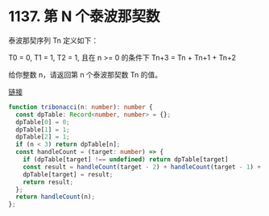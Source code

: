 # 1137. 第 N 个泰波那契数

泰波那契序列 Tn 定义如下：

T0 = 0, T1 = 1, T2 = 1, 且在 n >= 0 的条件下 Tn+3 = Tn + Tn+1 + Tn+2

给你整数 n，请返回第 n 个泰波那契数 Tn 的值。

[链接](https://leetcode-cn.com/problems/n-th-tribonacci-number)

```ts
function tribonacci(n: number): number {
  const dpTable: Record<number, number> = {};
  dpTable[0] = 0;
  dpTable[1] = 1;
  dpTable[2] = 1;
  if (n < 3) return dpTable[n];
  const handleCount = (target: number) => {
    if (dpTable[target] !== undefined) return dpTable[target]
    const result = handleCount(target - 2) + handleCount(target - 1) + handleCount(target - 3);
    dpTable[target] = result;
    return result;
  };
  return handleCount(n);
};
```
